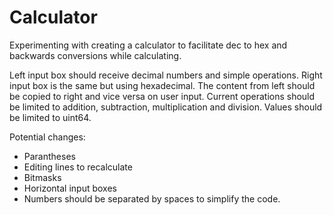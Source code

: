 # Calculator
Experimenting with creating a calculator to facilitate dec to hex and backwards conversions while calculating.

Left input box should receive decimal numbers and simple operations. Right input box is the same but using hexadecimal.
The content from left should be copied to right and vice versa on user input.
Current operations should be limited to addition, subtraction, multiplication and division.
Values should be limited to uint64.

Potential changes:
- Parantheses
- Editing lines to recalculate
- Bitmasks
- Horizontal input boxes
- Numbers should be separated by spaces to simplify the code.
